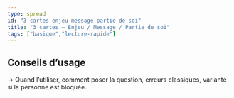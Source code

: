 ```yaml
---
type: spread
id: "3-cartes-enjeu-message-partie-de-soi"
title: "3 cartes — Enjeu / Message / Partie de soi"
tags: ["basique","lecture-rapide"]
---
```


## Conseils d’usage
→ Quand l’utiliser, comment poser la question, erreurs classiques, variante si la personne est bloquée.